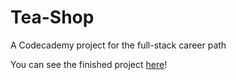 # Tea-Shop

A Codecademy project for the full-stack career path

You can see the finished project [here](https://carlos-muniz.github.io/tea-shop/)!
